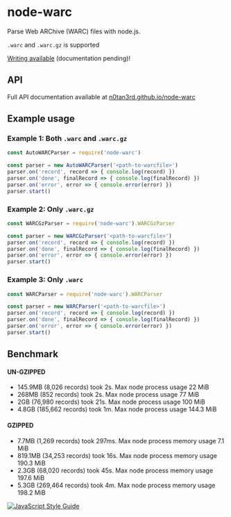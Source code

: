 # node-warc
Parse Web ARChive (WARC) files with node.js. 

``.warc`` and ``.warc.gz`` is supported

[Writing available](https://github.com/N0taN3rd/node-warc/tree/master/lib/writers) (documentation pending)!

## API
Full API documentation available at [n0tan3rd.github.io/node-warc](https://n0tan3rd.github.io/node-warc/)

## Example usage

### Example 1: Both ``.warc`` and ``.warc.gz``
```js
const AutoWARCParser = require('node-warc')

const parser = new AutoWARCParser('<path-to-warcfile>')
parser.on('record', record => { console.log(record) })
parser.on('done', finalRecord => { console.log(finalRecord) })
parser.on('error', error => { console.error(error) })
parser.start()
```

### Example 2: Only ``.warc.gz``
```js
const WARCGzParser = require('node-warc').WARCGzParser

const parser = new WARCGzParser('<path-to-warcfile>')
parser.on('record', record => { console.log(record) })
parser.on('done', finalRecord => { console.log(finalRecord) })
parser.on('error', error => { console.error(error) })
parser.start()
```

### Example 3: Only ``.warc``
```js
const WARCParser = require('node-warc').WARCParser

const parser = new WARCParser('<path-to-warcfile>')
parser.on('record', record => { console.log(record) })
parser.on('done', finalRecord => { console.log(finalRecord) })
parser.on('error', error => { console.error(error) })
parser.start()
```

## Benchmark 

#### UN-GZIPPED 
- 145.9MB (8,026 records) took 2s. Max node process usage 22 MiB 
- 268MB (852 records) took 2s. Max node process usage  77 MiB
- 2GB (76,980 records) took 21s. Max node process usage 100 MiB
- 4.8GB (185,662 records) took 1m. Max node process usage 144.3 MiB

#### GZIPPED
- 7.7MB (1,269 records) took 297ms. Max node process memory usage 7.1 MiB
- 819.1MB (34,253 records) took 16s. Max node process memory usage 190.3 MiB
- 2.3GB (68,020 records) took 45s. Max node process memory usage 197.6 MiB
- 5.3GB (269,464 records) took 4m. Max node process memory usage 198.2 MiB

[![JavaScript Style Guide](https://cdn.rawgit.com/feross/standard/master/badge.svg)](https://github.com/feross/standard)
